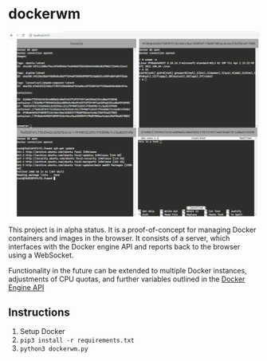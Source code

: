 # dockerwm

![example](Capture.PNG)

This project is in alpha status. It is a proof-of-concept for managing Docker containers and images in the browser. It consists of a server, which interfaces with the Docker engine API and reports back to the browser using a WebSocket.

Functionality in the future can be extended to multiple Docker instances, adjustments of CPU quotas, and further variables outlined in the [Docker Engine API](https://docs.docker.com/engine/api/v1.24/)

## Instructions

1. Setup Docker
2. `pip3 install -r requirements.txt`
3. `python3 dockerwm.py`